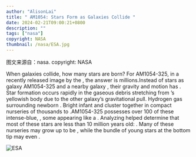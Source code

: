 ```yaml
---
author: "AlisonLai"
title: " AM1054: Stars Form as Galaxies Collide "
date: 2024-02-21T09:00:21+0800
description: ""
tags: ["nasa"]
copyright: NASA
thumbnail: /nasa/ESA.jpg
---
```

图文来源自：nasa.  copyright: NASA

  When galaxies collide, how many stars are born? For AM1054-325,  in a recently released image by the , the answer is millions.Instead of stars  as galaxy AM1054-325 and a nearby galaxy , their gravity and motion has . Star formation occurs rapidly in the gaseous debris stretching from ’s yellowish body due to the other galaxy’s gravitational pull. Hydrogen gas surrounding newborn .  Bright infant  and cluster together in compact nurseries of thousands to .AM1054-325 possesses over 100 of these intense-blue, , some appearing like a   . Analyzing  helped determine that most of these stars are less than 10 million years old: . Many of these nurseries may grow up to be , while the bundle of young stars at the bottom tip may even .

![ESA](/nasa/ESA.jpg)